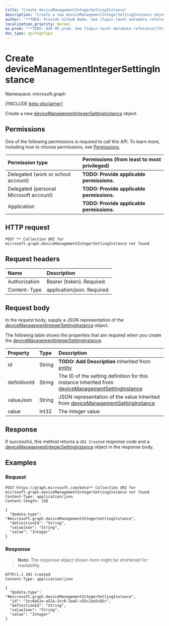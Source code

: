 ```yaml
---
title: "Create deviceManagementIntegerSettingInstance"
description: "Create a new deviceManagementIntegerSettingInstance object."
author: "**TODO: Provide Github Name. See [topic-level metadata reference](https://msgo.azurewebsites.net/add/document/guidelines/metadata.html#topic-level-metadata)**"
localization_priority: Normal
ms.prod: "**TODO: Add MS prod. See [topic-level metadata reference](https://msgo.azurewebsites.net/add/document/guidelines/metadata.html#topic-level-metadata)**"
doc_type: apiPageType
---
```


# Create deviceManagementIntegerSettingInstance
Namespace: microsoft.graph

[!INCLUDE [beta-disclaimer](../../includes/beta-disclaimer.md)]

Create a new [deviceManagementIntegerSettingInstance](../resources/devicemanagementintegersettinginstance.md) object.

## Permissions
One of the following permissions is required to call this API. To learn more, including how to choose permissions, see [Permissions](/graph/permissions-reference).

|Permission type|Permissions (from least to most privileged)|
|:---|:---|
|Delegated (work or school account)|**TODO: Provide applicable permissions.**|
|Delegated (personal Microsoft account)|**TODO: Provide applicable permissions.**|
|Application|**TODO: Provide applicable permissions.**|

## HTTP request

<!-- {
  "blockType": "ignored"
}
-->
``` http
POST ** Collection URI for microsoft.graph.deviceManagementIntegerSettingInstance not found
```

## Request headers
|Name|Description|
|:---|:---|
|Authorization|Bearer {token}. Required.|
|Content-Type|application/json. Required.|

## Request body
In the request body, supply a JSON representation of the [deviceManagementIntegerSettingInstance](../resources/devicemanagementintegersettinginstance.md) object.

The following table shows the properties that are required when you create the [deviceManagementIntegerSettingInstance](../resources/devicemanagementintegersettinginstance.md).

|Property|Type|Description|
|:---|:---|:---|
|id|String|**TODO: Add Description** Inherited from [entity](../resources/entity.md)|
|definitionId|String|The ID of the setting definition for this instance Inherited from [deviceManagementSettingInstance](../resources/devicemanagementsettinginstance.md)|
|valueJson|String|JSON representation of the value Inherited from [deviceManagementSettingInstance](../resources/devicemanagementsettinginstance.md)|
|value|Int32|The integer value|



## Response

If successful, this method returns a `201 Created` response code and a [deviceManagementIntegerSettingInstance](../resources/devicemanagementintegersettinginstance.md) object in the response body.

## Examples

### Request
<!-- {
  "blockType": "request",
  "name": "create_devicemanagementintegersettinginstance_from_"
}
-->
``` http
POST https://graph.microsoft.com/beta** Collection URI for microsoft.graph.deviceManagementIntegerSettingInstance not found
Content-Type: application/json
Content-length: 158

{
  "@odata.type": "#microsoft.graph.deviceManagementIntegerSettingInstance",
  "definitionId": "String",
  "valueJson": "String",
  "value": "Integer"
}
```


### Response
>**Note:** The response object shown here might be shortened for readability.
<!-- {
  "blockType": "response",
  "truncated": true,
  "@odata.type": "microsoft.graph.deviceManagementIntegerSettingInstance"
}
-->
``` http
HTTP/1.1 201 Created
Content-Type: application/json

{
  "@odata.type": "#microsoft.graph.deviceManagementIntegerSettingInstance",
  "id": "2cc0a52a-a52a-2cc0-2aa5-c02c2aa5c02c",
  "definitionId": "String",
  "valueJson": "String",
  "value": "Integer"
}
```

